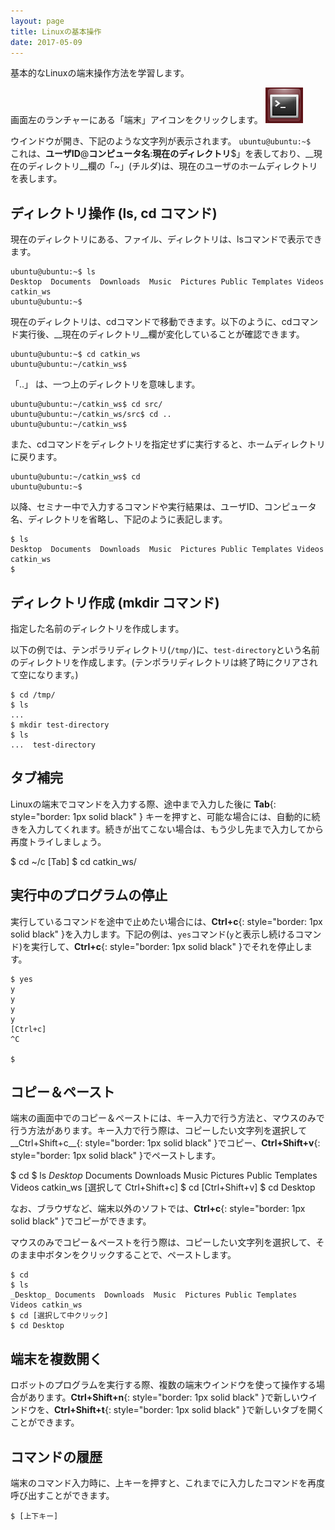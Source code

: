 ```yaml
---
layout: page
title: Linuxの基本操作
date: 2017-05-09
---
```


基本的なLinuxの端末操作方法を学習します。

画面左のランチャーにある「端末」アイコンをクリックします。
![Terminal](images/terminal-icon.png)

ウインドウが開き、下記のような文字列が表示されます。
`ubuntu@ubuntu:~$ `
これは、__ユーザID__@__コンピュータ名__:__現在のディレクトリ__$」を表しており、__現在のディレクトリ__欄の「~」(チルダ)は、現在のユーザのホームディレクトリを表します。

## ディレクトリ操作 (ls, cd コマンド)

現在のディレクトリにある、ファイル、ディレクトリは、lsコマンドで表示できます。

    ubuntu@ubuntu:~$ ls
    Desktop  Documents  Downloads  Music  Pictures Public Templates Videos catkin_ws
    ubuntu@ubuntu:~$

現在のディレクトリは、cdコマンドで移動できます。以下のように、cdコマンド実行後、__現在のディレクトリ__欄が変化していることが確認できます。

    ubuntu@ubuntu:~$ cd catkin_ws
    ubuntu@ubuntu:~/catkin_ws$

「..」 は、一つ上のディレクトリを意味します。

    ubuntu@ubuntu:~/catkin_ws$ cd src/
    ubuntu@ubuntu:~/catkin_ws/src$ cd ..
    ubuntu@ubuntu:~/catkin_ws$

また、cdコマンドをディレクトリを指定せずに実行すると、ホームディレクトリに戻ります。

    ubuntu@ubuntu:~/catkin_ws$ cd
    ubuntu@ubuntu:~$

以降、セミナー中で入力するコマンドや実行結果は、ユーザID、コンピュータ名、ディレクトリを省略し、下記のように表記します。

    $ ls
    Desktop  Documents  Downloads  Music  Pictures Public Templates Videos catkin_ws
    $

## ディレクトリ作成 (mkdir コマンド)

指定した名前のディレクトリを作成します。

以下の例では、テンポラリディレクトリ(`/tmp/`)に、`test-directory`という名前のディレクトリを作成します。(テンポラリディレクトリは終了時にクリアされて空になります。)

    $ cd /tmp/
    $ ls
    ...
    $ mkdir test-directory
    $ ls
    ...  test-directory

## タブ補完

Linuxの端末でコマンドを入力する際、途中まで入力した後に __Tab__{: style="border: 1px solid black" } キーを押すと、可能な場合には、自動的に続きを入力してくれます。続きが出てこない場合は、もう少し先まで入力してから再度トライしましょう。

  $ cd ~/c [Tab]
  $ cd catkin_ws/

## 実行中のプログラムの停止

実行しているコマンドを途中で止めたい場合には、__Ctrl+c__{: style="border: 1px solid black" }を入力します。下記の例は、`yes`コマンド(`y`と表示し続けるコマンド)を実行して、__Ctrl+c__{: style="border: 1px solid black" }でそれを停止します。

    $ yes
    y
    y
    y
    y
    [Ctrl+c]
    ^C

    $

## コピー＆ペースト

端末の画面中でのコピー＆ペーストには、キー入力で行う方法と、マウスのみで行う方法があります。キー入力で行う際は、コピーしたい文字列を選択して__Ctrl+Shift+c__{: style="border: 1px solid black" }でコピー、__Ctrl+Shift+v__{: style="border: 1px solid black" }でペーストします。

  $ cd
  $ ls
  _Desktop_ Documents  Downloads  Music  Pictures Public Templates Videos catkin_ws
  [選択して Ctrl+Shift+c]
  $ cd [Ctrl+Shift+v]
  $ cd Desktop

なお、ブラウザなど、端末以外のソフトでは、__Ctrl+c__{: style="border: 1px solid black" }でコピーができます。

マウスのみでコピー＆ペーストを行う際は、コピーしたい文字列を選択して、そのまま中ボタンをクリックすることで、ペーストします。

    $ cd
    $ ls
    _Desktop_ Documents  Downloads  Music  Pictures Public Templates Videos catkin_ws
    $ cd [選択して中クリック]
    $ cd Desktop

## 端末を複数開く

ロボットのプログラムを実行する際、複数の端末ウインドウを使って操作する場合があります。__Ctrl+Shift+n__{: style="border: 1px solid black" }で新しいウインドウを、__Ctrl+Shift+t__{: style="border: 1px solid black" }で新しいタブを開くことができます。

## コマンドの履歴

端末のコマンド入力時に、上キーを押すと、これまでに入力したコマンドを再度呼び出すことができます。

    $ [上下キー]
